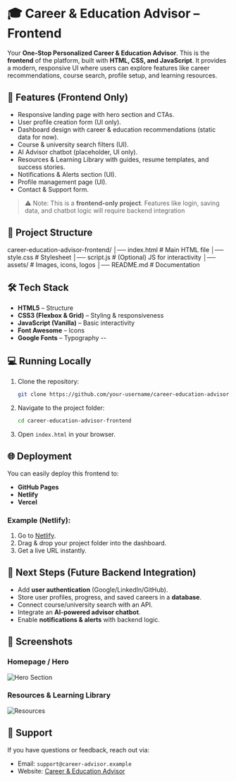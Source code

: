 # 🎓 Career & Education Advisor – Frontend
Your **One-Stop Personalized Career & Education Advisor**.
This is the **frontend** of the platform, built with **HTML, CSS, and JavaScript**. It provides a modern, responsive UI where users can explore features like career recommendations, course search, profile setup, and learning resources.
## 🚀 Features (Frontend Only)
* Responsive landing page with hero section and CTAs.
* User profile creation form (UI only).
* Dashboard design with career & education recommendations (static data for now).
* Course & university search filters (UI).
* AI Advisor chatbot (placeholder, UI only).
* Resources & Learning Library with guides, resume templates, and success stories.
* Notifications & Alerts section (UI).
* Profile management page (UI).
* Contact & Support form.
> ⚠️ Note: This is a **frontend-only project**. Features like login, saving data, and chatbot logic will require backend integration
## 📂 Project Structure
career-education-advisor-frontend/
│── index.html        # Main HTML file
│── style.css         # Stylesheet
│── script.js         # (Optional) JS for interactivity
│── assets/           # Images, icons, logos
│── README.md         # Documentation
## 🛠️ Tech Stack
* **HTML5** – Structure
* **CSS3 (Flexbox & Grid)** – Styling & responsiveness
* **JavaScript (Vanilla)** – Basic interactivity
* **Font Awesome** – Icons
* **Google Fonts** – Typography
--
## 💻 Running Locally
1. Clone the repository:
   ```bash
   git clone https://github.com/your-username/career-education-advisor-frontend.git
   ```
2. Navigate to the project folder:

   ```bash
   cd career-education-advisor-frontend
   ```
3. Open `index.html` in your browser.
## 🌐 Deployment
You can easily deploy this frontend to:
* **GitHub Pages**
* **Netlify**
* **Vercel**
### Example (Netlify):
1. Go to [Netlify](https://www.netlify.com/).
2. Drag & drop your project folder into the dashboard.
3. Get a live URL instantly.
## 🔮 Next Steps (Future Backend Integration)
* Add **user authentication** (Google/LinkedIn/GitHub).
* Store user profiles, progress, and saved careers in a **database**.
* Connect course/university search with an API.
* Integrate an **AI-powered advisor chatbot**.
* Enable **notifications & alerts** with backend logic.
## 📸 Screenshots
### Homepage / Hero
![Hero Section](https://i.ibb.co/zhbwxg8X/resource2.jpg)
### Resources & Learning Library
![Resources](https://i.ibb.co/vWL5YBT/resource1.jpg)
## 📧 Support
If you have questions or feedback, reach out via:
* Email: `support@career-advisor.example`
* Website: [Career & Education Advisor](https://yourwebsite.com)
